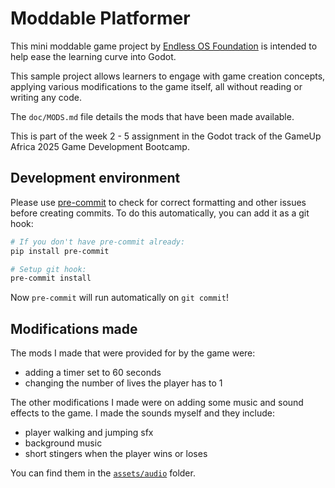 # Moddable Platformer

This mini moddable game project by [Endless OS
Foundation](https://endlessos.org) is intended to help ease the learning curve
into Godot.

This sample project allows learners to engage with game creation concepts,
applying various modifications to the game itself, all without reading or
writing any code.

The `doc/MODS.md` file details the mods that have been made available.

This is part of the week 2 - 5 assignment in the Godot track of the GameUp Africa
2025 Game Development Bootcamp.

## Development environment

Please use [pre-commit](https://pre-commit.com) to check for correct formatting
and other issues before creating commits. To do this automatically, you can add
it as a git hook:

```bash
# If you don't have pre-commit already:
pip install pre-commit

# Setup git hook:
pre-commit install
```

Now `pre-commit` will run automatically on `git commit`!

## Modifications made

The mods I made that were provided for by the game were:

- adding a timer set to 60 seconds
- changing the number of lives the player has to 1

The other modifications I made were on adding some music and sound effects to
the game. I made the sounds myself and they include:

- player walking and jumping sfx
- background music
- short stingers when the player wins or loses

You can find them in the [`assets/audio`](assets/audio) folder.
